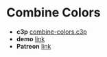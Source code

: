 # Combine Colors

* **c3p** [combine-colors.c3p](source/c3p/combine-colors.c3p)
* **demo** [link](demo)
* **Patreon** [link](https://patreon.com/el3um4s)
